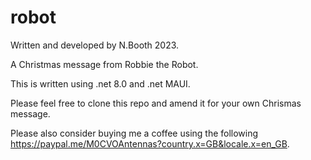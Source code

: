 # robot

 Written and developed by N.Booth 2023.

 A Christmas message from Robbie the Robot.

 This is written using .net 8.0 and .net MAUI.

 Please feel free to clone this repo and amend it for your own Chrismas message.

 Please also consider buying me a coffee using the following https://paypal.me/M0CVOAntennas?country.x=GB&locale.x=en_GB.

